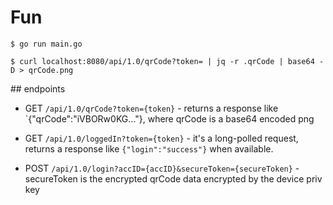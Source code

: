 # Fun

```console
$ go run main.go
```

```console
$ curl localhost:8080/api/1.0/qrCode?token= | jq -r .qrCode | base64 -D > qrCode.png
```

## endpoints

* GET `/api/1.0/qrCode?token={token}` - returns a response like `{"qrCode":"iVBORw0KG..."}, where qrCode is a base64 encoded png

* GET `/api/1.0/loggedIn?token={token}` - it's a long-polled request, returns a response like `{"login":"success"}` when available.

* POST `/api/1.0/login?accID={accID}&secureToken={secureToken}` - secureToken is the encrypted qrCode data encrypted by the device priv key
